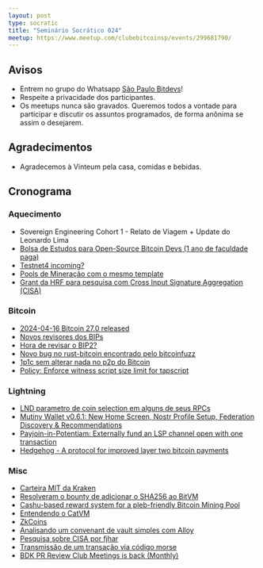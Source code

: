 ```yaml
---
layout: post
type: socratic
title: "Seminário Socrático 024"
meetup: https://www.meetup.com/clubebitcoinsp/events/299681790/
---
```


## Avisos

- Entrem no grupo do Whatsapp [São Paulo Bitdevs](https://chat.whatsapp.com/HiaPqjmUqER5djFPR1Yl3T)!
- Respeite a privacidade dos participantes.
- Os meetups nunca são gravados. Queremos todos a vontade para participar e discutir os assuntos programados, de forma anônima se assim o desejarem.

## Agradecimentos

- Agradecemos à Vinteum pela casa, comidas e bebidas.

## Cronograma

### Aquecimento

* Sovereign Engineering Cohort 1 - Relato de Viagem + Update do Leonardo Lima
* [Bolsa de Estudos para Open-Source Bitcoin Devs (1 ano de faculdade paga)](https://chaincode.applytojob.com/apply/F0HErM5FSk/Bitcoin-Scholarship)
* [Testnet4 incoming?](https://gnusha.org/pi/bitcoindev/CADL_X_eXjbRFROuJU0b336vPVy5Q2RJvhcx64NSNPH-3fDCUfw@mail.gmail.com/)
* [Pools de Mineração com o mesmo template](https://twitter.com/0xB10C/status/1780611768081121700)
* [Grant da HRF para pesquisa com Cross Input Signature Aggregation (CISA)](https://twitter.com/gladstein/status/1775590409017966648)

### Bitcoin

* [2024-04-16 Bitcoin 27.0 released](https://github.com/bitcoin/bitcoin/blob/master/doc/release-notes/release-notes-27.0.md)
* [Novos revisores dos BIPs](https://github.com/bitcoin/bips/pull/1573)
* [Hora de revisar o BIP2?](https://gnusha.org/pi/bitcoindev/59fa94cea6f70e02b1ce0da07ae230670730171c.camel@timruffing.de/)
* [Novo bug no rust-bitcoin encontrado pelo bitcoinfuzz](https://github.com/rust-bitcoin/rust-bitcoin/issues/2681)
* [1p1c sem alterar nada no p2p do Bitcoin](https://github.com/bitcoin/bitcoin/pull/28970)
* [Policy: Enforce witness script size limit for tapscript](https://github.com/bitcoin/bitcoin/pull/29769)

### Lightning

* [LND parametro de coin selection em alguns de seus RPCs](https://github.com/lightningnetwork/lnd/pull/8515)
* [Mutiny Wallet v0.6.1: New Home Screen, Nostr Profile Setup, Federation Discovery & Recommendations](https://blog.mutinywallet.com/mutiny-new-design-people-oriented)
* [Payjoin-in-Potentiam: Externally fund an LSP channel open with one transaction](https://delvingbitcoin.org/t/payjoin-in-potentiam-externally-fund-an-lsp-channel-open-with-one-transaction/749)
* [Hedgehog - A protocol for improved layer two bitcoin payments](https://github.com/supertestnet/hedgehog)

### Misc

* [Carteira MIT da Kraken](https://blog.kraken.com/product/kraken-wallet/kraken-wallet-security)
* [Resolveram o bounty de adicionar o SHA256 ao BitVM](https://twitter.com/robin_linus/status/1780881121397428619)
* [Cashu-based reward system for a pleb-friendly Bitcoin Mining Pool](https://github.com/plebemineira/plebpool/discussions/7)
* [Entendendo o CatVM](https://bitcoinmagazine.com/technical/what-the-heck-is-catvm)
* [ZkCoins](https://gist.github.com/RobinLinus/d036511015caea5a28514259a1bab119)
* [Analisando um convenant de vault simples com Alloy](https://delvingbitcoin.org/t/analyzing-simple-vault-covenant-with-alloy/819)
* [Pesquisa sobre CISA por fjhar](https://cisaresearch.org/)
* [Transmissão de um transação via código morse](https://x.com/digp2p/status/1774119703750836225?s=46)
* [BDK PR Review Club Meetings is back (Monthly)](https://discord.com/events/753336465005608961/1232658231843880992)
